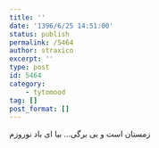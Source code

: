 ```yaml
---
title: ''
date: '1396/6/25 14:51:00'
status: publish
permalink: /5464
author: straxico
excerpt: ''
type: post
id: 5464
category:
    - tytomood
tag: []
post_format: []
---
```

زمستان است و بی برگی… بیا ای باد نوروزم